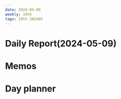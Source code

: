 ```yaml
---
date: 2024-05-09
weekly: 19th
tags: 19th 202405 
---
```

# Daily Report(2024-05-09)
# Memos
# Day planner
